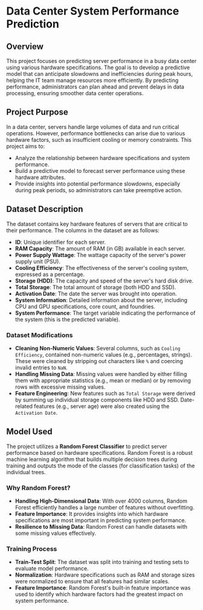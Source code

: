 # **Data Center System Performance Prediction**

## **Overview**

This project focuses on predicting server performance in a busy data center using various hardware specifications. The goal is to develop a predictive model that can anticipate slowdowns and inefficiencies during peak hours, helping the IT team manage resources more efficiently. By predicting performance, administrators can plan ahead and prevent delays in data processing, ensuring smoother data center operations.

## **Project Purpose**

In a data center, servers handle large volumes of data and run critical operations. However, performance bottlenecks can arise due to various hardware factors, such as insufficient cooling or memory constraints. This project aims to:
- Analyze the relationship between hardware specifications and system performance.
- Build a predictive model to forecast server performance using these hardware attributes.
- Provide insights into potential performance slowdowns, especially during peak periods, so administrators can take preemptive action.

## **Dataset Description**

The dataset contains key hardware features of servers that are critical to their performance. The columns in the dataset are as follows:

- **ID**: Unique identifier for each server.
- **RAM Capacity**: The amount of RAM (in GB) available in each server.
- **Power Supply Wattage**: The wattage capacity of the server's power supply unit (PSU).
- **Cooling Efficiency**: The effectiveness of the server's cooling system, expressed as a percentage.
- **Storage (HDD)**: The capacity and speed of the server's hard disk drive.
- **Total Storage**: The total amount of storage (both HDD and SSD).
- **Activation Date**: The date the server was brought into operation.
- **System Information**: Detailed information about the server, including CPU and GPU specifications, core count, and foundries.
- **System Performance**: The target variable indicating the performance of the system (this is the predicted variable).

### **Dataset Modifications**

- **Cleaning Non-Numeric Values**: Several columns, such as `Cooling Efficiency`, contained non-numeric values (e.g., percentages, strings). These were cleaned by stripping out characters like `%` and coercing invalid entries to `NaN`.
- **Handling Missing Data**: Missing values were handled by either filling them with appropriate statistics (e.g., mean or median) or by removing rows with excessive missing values.
- **Feature Engineering**: New features such as `Total Storage` were derived by summing up individual storage components like HDD and SSD. Date-related features (e.g., server age) were also created using the `Activation Date`.

## **Model Used**

The project utilizes a **Random Forest Classifier** to predict server performance based on hardware specifications. Random Forest is a robust machine learning algorithm that builds multiple decision trees during training and outputs the mode of the classes (for classification tasks) of the individual trees.

### **Why Random Forest?**
- **Handling High-Dimensional Data**: With over 4000 columns, Random Forest efficiently handles a large number of features without overfitting.
- **Feature Importance**: It provides insights into which hardware specifications are most important in predicting system performance.
- **Resilience to Missing Data**: Random Forest can handle datasets with some missing values effectively.

### **Training Process**
- **Train-Test Split**: The dataset was split into training and testing sets to evaluate model performance.
- **Normalization**: Hardware specifications such as RAM and storage sizes were normalized to ensure that all features had similar scales.
- **Feature Importance**: Random Forest's built-in feature importance was used to identify which hardware factors had the greatest impact on system performance.
